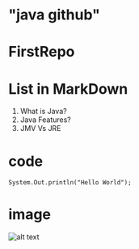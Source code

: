 # "java github"
# FirstRepo



# List in MarkDown

1. What is Java?
2. Java Features? 
3. JMV Vs JRE

# code

`System.Out.println("Hello World");`
# image
![alt text](https://media.istockphoto.com/photos/java-button-on-computer-keyboard-picture-id518002738?s=612x612)
